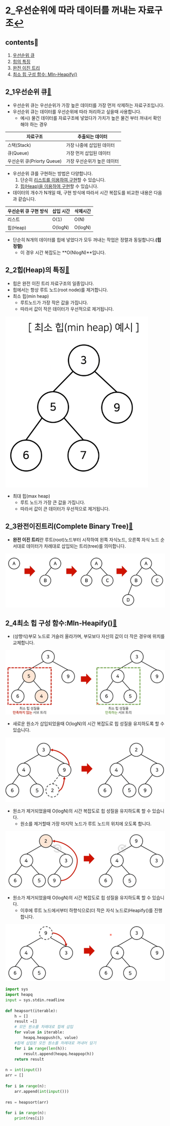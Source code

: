 # 2_우선순위에 따라 데이터를 꺼내는 자료구조[↩](../dongbinna_algorithm)

## contents📑<a id="contents"></a>

1. [우선순위 큐](#2_1우선순위-큐)
2. [힙의 특징](#2_2힙(Heap)의-특징)
3. [완전 이진 트리](#완전-이진-트리)
4. [최소 힙 구성 함수: MIn-Heapify()](#최소-힙-구성-함수)

## 2_1우선순위 큐[📑](#contents)<a id="2_1우선순위-큐"></a>

* 우선순위 큐는 우선순위가 가장 높은 데이터를 가장 먼저 삭제하는 자료구조입니다.
* 우선순위 큐는 데이터를 우선순위에 따라 처리하고 싶을때 사용합니다.
  * 예시) 물건 데이터를 자료구조에 넣었다가 가치가 높은 물건 부터 꺼내서 확인해야 하는 경우

| 자료구조                   | 추출되는 데이터             |
| -------------------------- | --------------------------- |
| 스택(Stack)                | 가장 나중에 삽입된 데이터   |
| 큐(Queue)                  | 가장 먼저 삽입된 데이터     |
| 우선순위 큐(Priorty Queue) | 가장 우선순위가 높은 데이터 |

* 우선순위 큐를 구현하는 방법은 다양합니다.
  1) 단순히 <u>리스트를 이용하여 구현</u>할 수 있습니다.
  2) <u>힙(Heap)을 이용하여 구현</u>할 수 있습니다.
* 데이터의 개수가 N개일 때, 구현 방식에 따라서 시간 복잡도를 비교한 내용은 다음과 같습니다.

| 우선순위 큐 구현 방식 | 삽입 시간 | 삭제시간 |
| --------------------- | --------- | -------- |
| 리스트                | O(1)      | O(N)     |
| 힙(Heap)              | O(logN)   | O(logN)  |

* 단순히 N개의 데이터를 힙에 넣었다가 모두 꺼내는 작업은 정렬과 동일합니다.**(힙 정렬)**
  * 이 경우 시간 복잡도는 **O(NlogN)**입니다.

## 2_2힙(Heap)의 특징[📑](#contents)<a id="2_2힙(Heap)의-특징"></a>

* 힙은 완전 이진 트리 자료구조의 일종입니다.
* 힙에서는 항상 루트 노드(root node)를 제거합니다.
* 최소 힙(min heap)
  * 루트노드가 가장 작은 값을 가집니다.
  * 따라서 값이 작은 데이터가 우선적으로 제거됩니다.

![](./image/2_1.png)

* 최대 힙(max heap)
  * 루트 노드가 가장 큰 값을 가집니다.
  * 따라서 값이 큰 데이터가 우선적으로 제거됩니다.

## 2_3완전이진트리(Complete Binary Tree)[📑](#contents)<a id="완전-이진-트리"></a>

* **완전 이진 트리**란 루트(root)노드부터 시작하여 왼쪽 자식노드, 오른쪽 자식 노드 순서대로 데이터가 차례대로 삽입되는 트리(tree)를 의미합니다.

![](./image/2_2.png)

## 2_4최소 힙 구성 함수:MIn-Heapify()[📑](#contents)<a id="최소-힙-구성-함수"></a>

* (상향식)부모 노드로 거슬러 올라가며, 부모보다 자신의 값이 더 작은 경우에 위치를 교체합니다.

![](./image/2_3.png)

* 새로운 원소가 삽입되었을때 O(logN)의 시간 복잡도로 힙 성질을 유지하도록 할 수 있습니다.

![](./image/2_4.png)

* 원소가 제거되었을때 O(logN)의 시간 복잡도로 힙 성질을 유지하도록 할 수 있습니다.
  * 원소를 제거할때 가장 마지막 노드가 루트 노드의 위치에 오도록 합니다.

![](./image/2_5.png)

* 원소가 제거되었을때 O(logN)의 시간 복잡도로 힙 성질을 유지하도록 할 수 있습니다.
  * 이후에 루트 노드에서부터 하향식으로(더 작은 자식 노드로)Heapify()를 진행합니다.

![](./image/2_6.png)

```python
import sys
import heapq
input = sys.stdin.readline

def heapsort(iterable):
    h = []
    result =[]
    # 모든 원소를 차례대로 힙에 삽입
    for value in iterable:
        heapq.heappush(h, value)
    #힙에 삽입된 모든 원소를 차례대로 꺼내어 담기
    for i in range(len(h)):
        result.append(heapq.heappop(h))
    return result

n = int(input())
arr = []

for i in range(n):
    arr.append(int(input()))

res = heapsort(arr)

for i in range(n):
    print(res[i])
```


